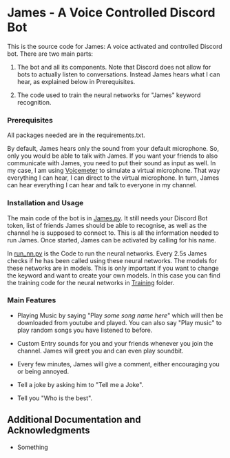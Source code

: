 # James - A Voice Controlled Discord Bot

This is the source code for James: A voice activated and controlled Discord bot. There are two main parts:

1. The bot and all its components. Note that Discord does not allow for bots to actually listen to conversations. Instead James hears what I can hear, as explained below in Prerequisites.

2. The code used to train the neural networks for "James" keyword recognition. 

### Prerequisites

All packages needed are in the requirements.txt.

By default, James hears only the sound from your default microphone. So, only you would be able to talk with James. If you want your friends to also communicate with James, you need to put their sound as input as well. In my case, I am using [Voicemeter](https://vb-audio.com/Voicemeeter/) to simulate a virtual microphone. That way everything I can hear, I can direct to the virtual microphone. In turn, James can hear everything I can hear and talk to everyone in my channel. 

### Installation and Usage

The main code of the bot is in [James.py](James.py). It still needs your Discord Bot token, list of friends James should be able to recognise, as well as the channel he is supposed to connect to. This is all the information needed to run James. Once started, James can be activated by calling for his name. 

In [run_nn.py](run_nn.py) is the Code to run the neural networks. Every 2.5s James checks if he has been called using these neural networks. The models for these networks are in models. This is only important if you want to change the keyword and want to create your own models. In this case you can find the training code for the neural networks in [Training](Training) folder.

### Main Features

* Playing Music by saying "Play *some song name here*" which will then be downloaded from youtube and played. You can also say "Play music" to play random songs you have listened to before.

* Custom Entry sounds for you and your friends whenever you join the channel. James will greet you and can even play soundbit. 

* Every few minutes, James will give a comment, either encouraging you or being annoyed.

* Tell a joke by asking him to "Tell me a Joke". 

* Tell you "Who is the best". 


## Additional Documentation and Acknowledgments

* Something
